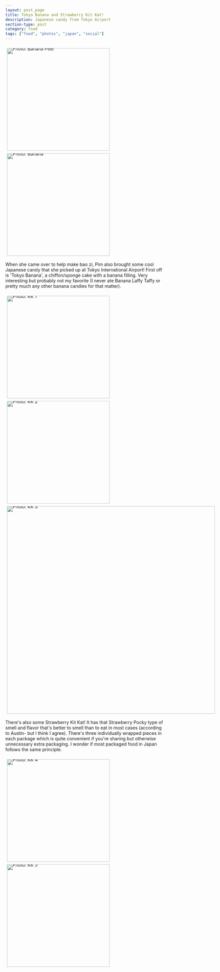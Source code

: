 ```yaml
---
layout: post_page
title: Tokyo Banana and Strawberry Kit Kat!
description: Japanese candy from Tokyo Airport
section-type: post
category: food
tags: ["food", "photos", "japan", "social"]
---
```

<div style="line-height:0;padding:4px 0 0 1px;">
<a href="http://i.imgur.com/4ZKoPRw.jpg" style="display:inline-block;margin:3px;text-decoration:none;"> 
<img alt="Photo: Banana Peel" height="321" src="http://i.imgur.com/4ZKoPRw.jpg" title="Banana Peel" width="321" style="padding:1px;">
</a>
<a href="http://i.imgur.com/HowKVO8.jpg" style="display:inline-block;margin:3px;text-decoration:none;"> 
<img alt="Photo: Banana" height="321" src="http://i.imgur.com/HowKVO8.jpg" title="Banana" width="321" style="padding:1px;">
</a>
</div>

When she came over to help make bao zi, Pim also brought some cool Japanese candy that she picked up at Tokyo International Airport! First off is 'Tokyo Banana', a chiffon/sponge cake with a banana filling. Very interesting but probably not my favorite (I never ate Banana Laffy Taffy or pretty much any other banana candies for that matter). 

<div style="line-height:0;padding:4px 0 0 1px;">
<a href="http://i.imgur.com/8BuQmX3.jpg" style="display:inline-block;margin:3px;text-decoration:none;"> 
<img alt="Photo: KK 1" height="321" src="http://i.imgur.com/8BuQmX3.jpg" title="KK 1" width="321" style="padding:1px;">
</a>
<a href="http://i.imgur.com/n7kghSx.jpg" style="display:inline-block;margin:3px;text-decoration:none;"> 
<img alt="Photo: KK 2" height="321" src="http://i.imgur.com/n7kghSx.jpg" title="KK 2" width="321" style="padding:1px;">
</a>
<a href="http://i.imgur.com/SpCqpCX.jpg" style="display:inline-block;margin:3px;text-decoration:none;"> 
<img alt="Photo: KK 3" height="650" src="http://i.imgur.com/SpCqpCX.jpg" title="KK 3" width="650" style="padding:1px;">
</a>
</div>

There's also some Strawberry Kit Kat! It has that Strawberry Pocky type of smell and flavor that's better to smell than to eat in most cases (according to Austin- but I think I agree). There's three individually wrapped pieces in each package which is quite convenient if you're sharing but otherwise unnecessary extra packaging. I wonder if most packaged food in Japan follows the same principle. 

<div style="line-height:0;padding:4px 0 0 1px;">
<a href="http://i.imgur.com/pz16mjT.jpg" style="display:inline-block;margin:3px;text-decoration:none;"> 
<img alt="Photo: KK 4" height="321" src="http://i.imgur.com/pz16mjT.jpg" title="KK 4" width="321" style="padding:1px;">
</a>
<a href="http://i.imgur.com/kIzcZxq.jpg" style="display:inline-block;margin:3px;text-decoration:none;"> 
<img alt="Photo: KK 5" height="321" src="http://i.imgur.com/kIzcZxq.jpg" title="KK 5" width="321" style="padding:1px;">
</a>
</div>

